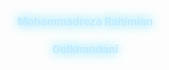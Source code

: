 <div class="container" style="text-align: center;">
    <h1 class="neon" 
        style="
            color:rgb(195, 236, 255); 
            text-shadow: 0 0 3vw #48d4ff;
        ">
        Mohammadreza Rahimian
    </h1>
    <h1 class="neon"
        style="
            color:rgb(195, 236, 255); 
            text-shadow: 0 0 3vw #48d4ff;
        ">
        Golkhandani
    </h1>
</div>
